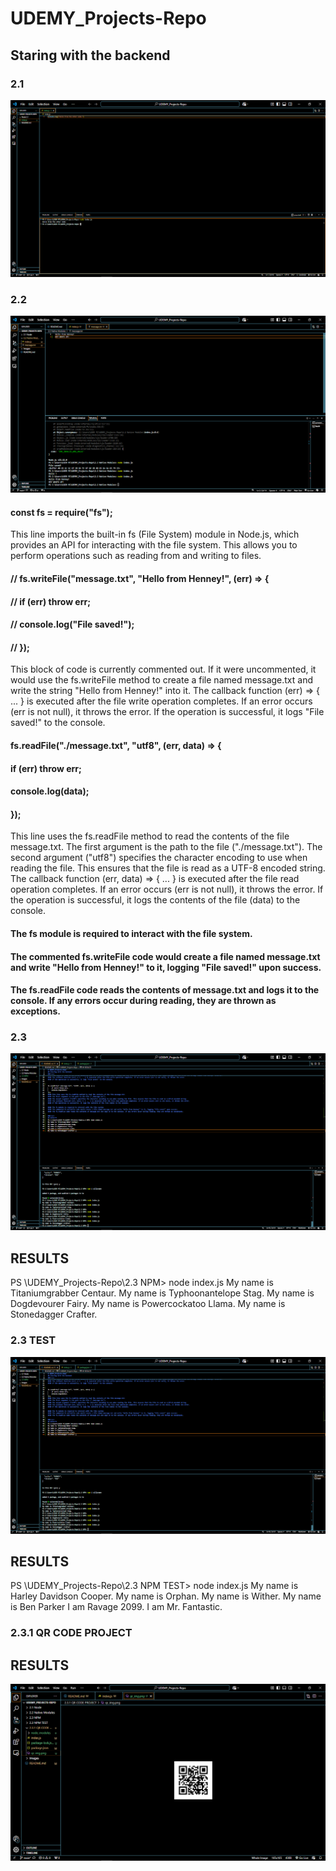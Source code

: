 # UDEMY_Projects-Repo

## Staring with the backend 

### 2.1
![Page Screenshot](/Images/Screenshot%20(156).png)

### 2.2
![Page Screenshot](/Images/Screenshot%20(157).png)

#### const fs = require("fs");
This line imports the built-in fs (File System) module in Node.js, which provides an API for interacting with the file system. This allows you to perform operations such as reading from and writing to files.


#### // fs.writeFile("message.txt", "Hello from Henney!", (err) => {
#### //     if (err) throw err;
#### //     console.log("File saved!");
#### // });
 This block of code is currently commented out. If it were uncommented, it would use the fs.writeFile method to create a file named message.txt and write the string "Hello from Henney!" into it.
 The callback function (err) => { ... } is executed after the file write operation completes. If an error occurs (err is not null), it throws the error.
If the operation is successful, it logs "File saved!" to the console.


#### fs.readFile("./message.txt", "utf8", (err, data) => {
####    if (err) throw err;
####    console.log(data);
#### });
 This line uses the fs.readFile method to read the contents of the file message.txt.
 The first argument is the path to the file ("./message.txt").
 The second argument ("utf8") specifies the character encoding to use when reading the file. This ensures that the file is read as a UTF-8 encoded string.
 The callback function (err, data) => { ... } is executed after the file read operation completes. If an error occurs (err is not null), it throws the error. If the operation is successful, it logs the contents of the file (data) to the console.

#### The fs module is required to interact with the file system.
#### The commented fs.writeFile code would create a file named message.txt and write "Hello from Henney!" to it, logging "File saved!" upon success.
#### The fs.readFile code reads the contents of message.txt and logs it to the console. If any errors occur during reading, they are thrown as exceptions.

### 2.3 
![Page Screenshot](/Images/Screenshot%20(158).png)
## RESULTS
PS \UDEMY_Projects-Repo\2.3 NPM> node index.js
My name is Titaniumgrabber Centaur.
My name is Typhoonantelope Stag.
My name is Dogdevourer Fairy.
My name is Powercockatoo Llama.
My name is Stonedagger Crafter. 

### 2.3 TEST
![Page Screenshot](/Images/Screenshot%20(158).png)
## RESULTS
PS \UDEMY_Projects-Repo\2.3 NPM TEST> node index.js
My name is Harley Davidson Cooper.
My name is Orphan.
My name is Wither.
My name is Ben Parker
I am Ravage 2099.
I am Mr. Fantastic.

### 2.3.1 QR CODE PROJECT 
## RESULTS
![Page Screenshot](/Images/Screenshot%20(159).png)
